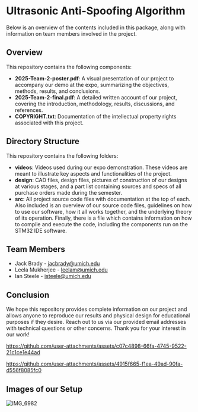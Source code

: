 # Ultrasonic Anti-Spoofing Algorithm

Below is an overview of the contents included in this package, along with information on team members involved in the project.

## Overview

This repository contains the following components:

- **2025-Team-2-poster.pdf**: A visual presentation of our project to accompany our demo at the expo, summarizing the objectives, methods, results, and conclusions.
- **2025-Team-2-final.pdf**: A detailed written account of our project, covering the introduction, methodology, results, discussions, and references.
- **COPYRIGHT.txt**: Documentation of the intellectual property rights associated with this project.

## Directory Structure

This repository contains the following folders:

- **videos**: Videos used during our expo demonstration. These videos are meant to illustrate key aspects and functionalities of the project.
- **design**: CAD files, design files, pictures of construction of our designs at various stages, and a part list containing sources and specs of all purchase orders made during the semester.
- **src**: All project source code files with documentation at the top of each. Also included is an overview of our source code files, guidelines on how to use our software, how it all works together, and the underlying theory of its operation. Finally, there is a file which contains information on how to compile and execute the code, including the components run on the STM32 IDE software.

## Team Members

- Jack Brady - [jacbrady@umich.edu](mailto:jacbrady@umich.edu)
- Leela Mukherjee - [leelam@umich.edu](mailto:leelam@umich.edu)
- Ian Steele - [isteele@umich.edu](mailto:isteele@umich.edu)

## Conclusion

We hope this repository provides complete information on our project and allows anyone to reproduce our results and physical design for educational purposes if they desire. Reach out to us via our provided email addresses with technical questions or other concerns. Thank you for your interest in our work!



https://github.com/user-attachments/assets/c07c4898-66fa-4745-9522-21c1ce1e44ad



https://github.com/user-attachments/assets/4915f665-f1ea-49ad-90fa-d556f8085fc0



## Images of our Setup
![IMG_6982](https://github.com/user-attachments/assets/853cbf2c-87ab-46b4-a304-941e99feff46)

